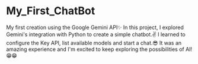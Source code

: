 # My_First_ChatBot
My first creation using the Google Gemini API✨ 
     In this project, I explored Gemini's integration with Python to create a simple chatbot.✌ 
     I learned to configure the Key API, list available models and start a chat.😎 
It was an amazing experience and I'm excited to keep exploring the possibilities of AI!😁😁
